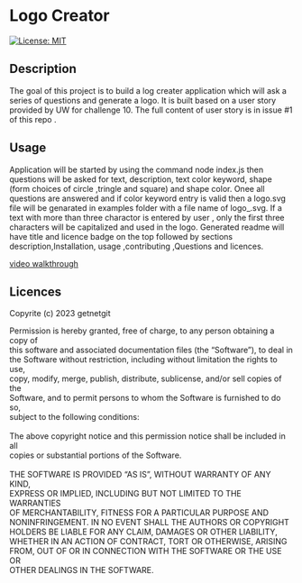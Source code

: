 # Logo Creator

[![License: MIT](https://img.shields.io/badge/License-MIT-blue.svg)](https://opensource.org/licenses/MIT)

 ## Description

The goal of this project is to build a log creater  application which will ask a series of questions and generate a logo. It is built based on a user story provided by UW for challenge 10. The full content of user story is in issue #1 of this repo . 

 ## Usage

 Application will be started by using the command node index.js then questions will be asked for text, description, text color keyword, shape (form choices of circle ,tringle and square) and  shape color. Onee all questions are answered and if color keyword entry is valid then a logo.svg file will be genarated in examples folder with a file name of logo_<enterdtext>.svg. If a text with more than three charactor is entered by user , only the first three characters will be capitalized and used in the logo.
 Generated readme will have title and licence badge on the top followed by sections description,Installation, usage ,contributing ,Questions and licences.

[video walkthrough](https://youtu.be/cKnFtCAfeyI)

 ## Licences 

Copyrite (c) 2023 getnetgit

 Permission is hereby granted, free of charge, to any person obtaining a copy of<br>this software and associated documentation files (the “Software”), to deal in<br>the Software without restriction, including without limitation the rights to use,<br>copy, modify, merge, publish, distribute, sublicense, and/or sell copies of the<br>Software, and to permit persons to whom the Software is furnished to do so,<br>subject to the following conditions:<br><br>The above copyright notice and this permission notice shall be included in all<br>copies or substantial portions of the Software.<br><br>THE SOFTWARE IS PROVIDED “AS IS”, WITHOUT WARRANTY OF ANY KIND,<br>EXPRESS OR IMPLIED, INCLUDING BUT NOT LIMITED TO THE WARRANTIES<br>OF MERCHANTABILITY, FITNESS FOR A PARTICULAR PURPOSE AND<br>NONINFRINGEMENT. IN NO EVENT SHALL THE AUTHORS OR COPYRIGHT<br>HOLDERS BE LIABLE FOR ANY CLAIM, DAMAGES OR OTHER LIABILITY,<br>WHETHER IN AN ACTION OF CONTRACT, TORT OR OTHERWISE, ARISING<br>FROM, OUT OF OR IN CONNECTION WITH THE SOFTWARE OR THE USE OR <br>OTHER DEALINGS IN THE SOFTWARE.